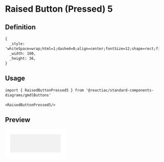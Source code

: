 # Raised Button (Pressed) 5

## Definition

```
{
  _style: 'whiteSpace=wrap;html=1;dashed=0;align=center;fontSize=12;shape=rect;fillColor=#cccccc;opacity=25;strokeColor=none;fontStyle=1;fontColor=#ffffff;shadow=0;',
  _width: 100,
  _height: 36,
}
```

## Usage

```
import { RaisedButtonPressed5 } from '@reactiac/standard-components-diagrams/gmdlButtons'

<RaisedButtonPressed5/>
```

## Preview

<img src="./raised-button-pressed-5.png" width="200"/>
